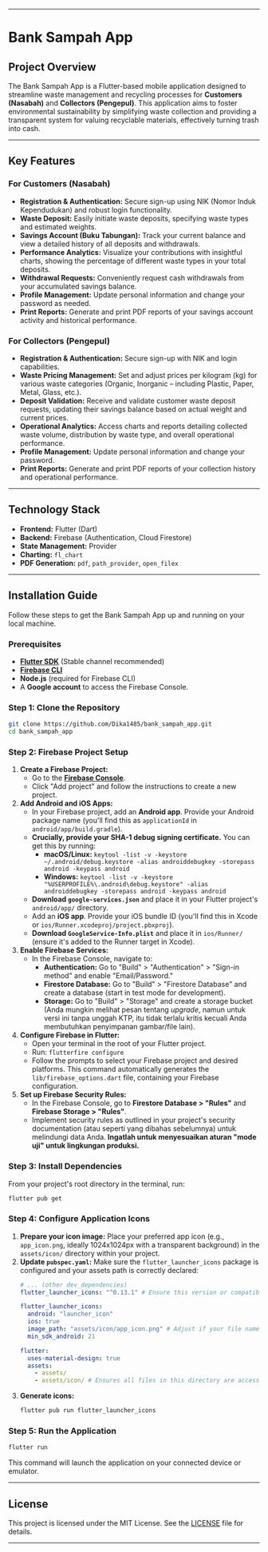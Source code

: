 
-----

# Bank Sampah App

## Project Overview

The Bank Sampah App is a Flutter-based mobile application designed to streamline waste management and recycling processes for **Customers (Nasabah)** and **Collectors (Pengepul)**. This application aims to foster environmental sustainability by simplifying waste collection and providing a transparent system for valuing recyclable materials, effectively turning trash into cash.

-----

## Key Features

### For Customers (Nasabah)

  - **Registration & Authentication:** Secure sign-up using NIK (Nomor Induk Kependudukan) and robust login functionality.
  - **Waste Deposit:** Easily initiate waste deposits, specifying waste types and estimated weights.
  - **Savings Account (Buku Tabungan):** Track your current balance and view a detailed history of all deposits and withdrawals.
  - **Performance Analytics:** Visualize your contributions with insightful charts, showing the percentage of different waste types in your total deposits.
  - **Withdrawal Requests:** Conveniently request cash withdrawals from your accumulated savings balance.
  - **Profile Management:** Update personal information and change your password as needed.
  - **Print Reports:** Generate and print PDF reports of your savings account activity and historical performance.

### For Collectors (Pengepul)

  - **Registration & Authentication:** Secure sign-up with NIK and login capabilities.
  - **Waste Pricing Management:** Set and adjust prices per kilogram (kg) for various waste categories (Organic, Inorganic – including Plastic, Paper, Metal, Glass, etc.).
  - **Deposit Validation:** Receive and validate customer waste deposit requests, updating their savings balance based on actual weight and current prices.
  - **Operational Analytics:** Access charts and reports detailing collected waste volume, distribution by waste type, and overall operational performance.
  - **Profile Management:** Update personal information and change your password.
  - **Print Reports:** Generate and print PDF reports of your collection history and operational performance.

-----

## Technology Stack

  - **Frontend:** Flutter (Dart)
  - **Backend:** Firebase (Authentication, Cloud Firestore)
  - **State Management:** Provider
  - **Charting:** `fl_chart`
  - **PDF Generation:** `pdf`, `path_provider`, `open_filex`

-----

## Installation Guide

Follow these steps to get the Bank Sampah App up and running on your local machine.

### Prerequisites

  - [**Flutter SDK**](https://flutter.dev/docs/get-started/install) (Stable channel recommended)
  - [**Firebase CLI**](https://firebase.google.com/docs/cli)
  - **Node.js** (required for Firebase CLI)
  - A **Google account** to access the Firebase Console.

### Step 1: Clone the Repository

```bash
git clone https://github.com/Dika1485/bank_sampah_app.git
cd bank_sampah_app
```

### Step 2: Firebase Project Setup

1.  **Create a Firebase Project:**
      - Go to the [**Firebase Console**](https://console.firebase.google.com/).
      - Click "Add project" and follow the instructions to create a new project.
2.  **Add Android and iOS Apps:**
      - In your Firebase project, add an **Android app**. Provide your Android package name (you'll find this as `applicationId` in `android/app/build.gradle`).
      - **Crucially, provide your SHA-1 debug signing certificate.** You can get this by running:
          - **macOS/Linux:** `keytool -list -v -keystore ~/.android/debug.keystore -alias androiddebugkey -storepass android -keypass android`
          - **Windows:** `keytool -list -v -keystore "%USERPROFILE%\.android\debug.keystore" -alias androiddebugkey -storepass android -keypass android`
      - **Download `google-services.json`** and place it in your Flutter project's `android/app/` directory.
      - Add an **iOS app**. Provide your iOS bundle ID (you'll find this in Xcode or `ios/Runner.xcodeproj/project.pbxproj`).
      - **Download `GoogleService-Info.plist`** and place it in `ios/Runner/` (ensure it's added to the Runner target in Xcode).
3.  **Enable Firebase Services:**
      - In the Firebase Console, navigate to:
          - **Authentication:** Go to "Build" \> "Authentication" \> "Sign-in method" and enable "Email/Password."
          - **Firestore Database:** Go to "Build" \> "Firestore Database" and create a database (start in test mode for development).
          - **Storage:** Go to "Build" \> "Storage" and create a storage bucket (Anda mungkin melihat pesan tentang *upgrade*, namun untuk versi ini tanpa unggah KTP, itu tidak terlalu kritis kecuali Anda membutuhkan penyimpanan gambar/file lain).
4.  **Configure Firebase in Flutter:**
      - Open your terminal in the root of your Flutter project.
      - Run: `flutterfire configure`
      - Follow the prompts to select your Firebase project and desired platforms. This command automatically generates the `lib/firebase_options.dart` file, containing your Firebase configuration.
5.  **Set up Firebase Security Rules:**
      - In the Firebase Console, go to **Firestore Database \> "Rules"** and **Firebase Storage \> "Rules"**.
      - Implement security rules as outlined in your project's security documentation (atau seperti yang dibahas sebelumnya) untuk melindungi data Anda. **Ingatlah untuk menyesuaikan aturan "mode uji" untuk lingkungan produksi.**

### Step 3: Install Dependencies

From your project's root directory in the terminal, run:

```bash
flutter pub get
```

### Step 4: Configure Application Icons

1.  **Prepare your icon image:** Place your preferred app icon (e.g., `app_icon.png`, ideally 1024x1024px with a transparent background) in the `assets/icon/` directory within your project.
2.  **Update `pubspec.yaml`:** Make sure the `flutter_launcher_icons` package is configured and your assets path is correctly declared:
    ```yaml
    # ... (other dev_dependencies)
    flutter_launcher_icons: "^0.13.1" # Ensure this version or compatible is present

    flutter_launcher_icons:
      android: "launcher_icon"
      ios: true
      image_path: "assets/icon/app_icon.png" # Adjust if your file name/path differs
      min_sdk_android: 21

    flutter:
      uses-material-design: true
      assets:
        - assets/
        - assets/icon/ # Ensures all files in this directory are accessible
    ```
3.  **Generate icons:**
    ```bash
    flutter pub run flutter_launcher_icons
    ```

### Step 5: Run the Application

```bash
flutter run
```

This command will launch the application on your connected device or emulator.

-----

## License

This project is licensed under the MIT License. See the [LICENSE](LICENSE) file for details.

-----